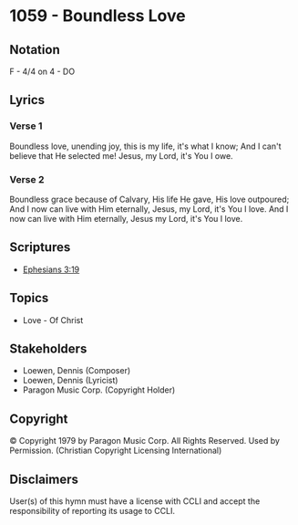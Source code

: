 # 1059 - Boundless Love

## Notation

F - 4/4 on 4 - DO

## Lyrics

### Verse 1

Boundless love, unending joy, this is my life, it's what I know; And I can't believe that He selected me! Jesus, my Lord, it's You I owe.

### Verse 2

Boundless grace because of Calvary, His life He gave, His love outpoured; And I now can live with Him eternally, Jesus, my Lord, it's You I love. And I now can live with Him eternally, Jesus my Lord, it's You I love.


## Scriptures

- [Ephesians 3:19](https://www.biblegateway.com/passage/?search=Ephesians%203%3A19)

## Topics

- Love - Of Christ

## Stakeholders

- Loewen, Dennis (Composer)
- Loewen, Dennis (Lyricist)
- Paragon Music Corp. (Copyright Holder)

## Copyright

© Copyright 1979 by Paragon Music Corp. All Rights Reserved. Used by Permission.
(Christian Copyright Licensing International)

## Disclaimers

User(s) of this hymn must have a license with CCLI and accept the responsibility of reporting its usage to CCLI.

